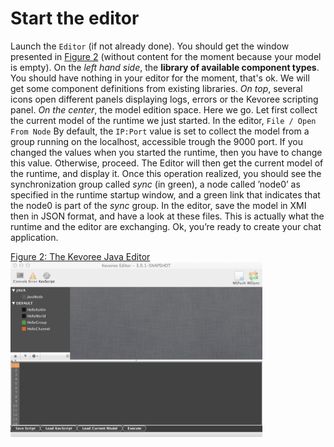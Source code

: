 # Start the editor

Launch the `Editor` (if not already done).
You should get the window presented in [Figure 2](#fig-editor) (without content for the moment because your model is empty).
On the *left hand side*, the **library of available component types**. You should have nothing in your editor for the moment, that's ok. We will get some component definitions from existing libraries.
*On top*, several icons open different panels displaying logs, errors or the Kevoree scripting panel.
*On the center*, the model edition space.
Here we go. Let first collect the current model of the runtime we just started. In the editor,
`File / Open From Node`
By default, the `IP:Port` value is set to collect the model from a group running on the localhost, accessible trough the 9000 port. If you changed the values when you started the runtime, then you have to change this value. Otherwise, proceed.
The Editor will then get the current model of the runtime, and display it. Once this operation realized, you should see the synchronization group called *sync* (in green), a node called ’node0’ as specified in the runtime startup window, and a green link that indicates that the node0 is part of the *sync* group.
In the editor, save the model in XMI then in JSON format, and have a look at these files. This is actually what the runtime and the editor are exchanging.
Ok, you’re ready to create your chat application.

[Figure 2: The Kevoree Java Editor](id:fig-runtime)
<img src="https://raw.githubusercontent.com/kevoree/kevoree-tutorials/master/level0/img/editor.png" width="80%"/>
